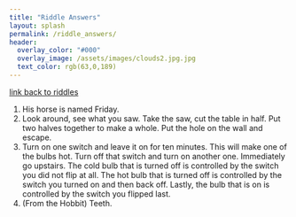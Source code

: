 ```yaml
---
title: "Riddle Answers"
layout: splash
permalink: /riddle_answers/
header:
  overlay_color: "#000"
  overlay_image: /assets/images/clouds2.jpg.jpg
  text_color: rgb(63,0,189)
---
```

[link back to riddles](/riddles.md)
1. His horse is named Friday.
2. Look around, see what you saw. Take the saw, cut the table in half. Put two halves together to make a whole. Put the hole on the wall and escape.
3. Turn on one switch and leave it on for ten minutes. This will make one of the bulbs hot. Turn off that switch and turn on another one. Immediately go upstairs. The cold bulb that is turned off is controlled by the switch you did not flip at all. The hot bulb that is turned off is controlled by the switch you turned on and then back off. Lastly, the bulb that is on is controlled by the switch you flipped last.
4. (From the Hobbit) Teeth.
